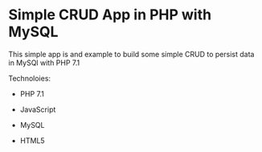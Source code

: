 # Simple CRUD App in PHP with MySQL

This simple app is and example to build some simple CRUD to persist data in MySQl with PHP 7.1

Technoloies:

- PHP 7.1

- JavaScript

- MySQL

- HTML5
